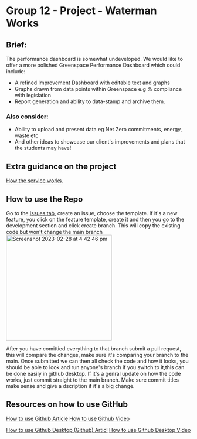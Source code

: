 # Group 12 - Project - Waterman Works

## Brief:

The performance dashboard is somewhat undeveloped. We would like to offer a more polished Greenspace Performance Dashboard which could include:
- A refined Improvement Dashboard with editable text and graphs
- Graphs drawn from data points within Greenspace e.g % compliance with legislation
-  Report generation and ability to data-stamp and archive them.
### Also consider:
- Ability to upload and present data eg Net Zero commitments, energy, waste etc
- And other ideas to showcase our client's improvements and plans that the students may have!

## Extra guidance on the project
[How the service works](https://learn-eu-central-1-prod-fleet01-xythos.content.blackboardcdn.com/5f3a6812009c4/18819893?X-Blackboard-S3-Bucket=learn-eu-central-1-prod-fleet01-xythos&X-Blackboard-Expiration=1677618000000&X-Blackboard-Signature=1fzUh%2Ba3E2LZA0yY%2F0MTnb4yXXWrn%2BoBJEtqh8X9Wpc%3D&X-Blackboard-Client-Id=100379&X-Blackboard-S3-Region=eu-central-1&response-cache-control=private%2C%20max-age%3D21600&response-content-disposition=inline%3B%20filename%2A%3DUTF-8%27%27WIE19634_Greenspace%2520Service%2520Guide_Jan_2023.pdf&response-content-type=application%2Fpdf&X-Amz-Security-Token=IQoJb3JpZ2luX2VjEND%2F%2F%2F%2F%2F%2F%2F%2F%2F%2FwEaDGV1LWNlbnRyYWwtMSJGMEQCIBW0K758WfkIzDtsvSVRooqmuW939R0OX7lkRjhmQedIAiBep1CBD6UB7Ka%2BGGw4SYItgEYHBESFESe%2BfzXxh54Bfyq9BQh5EAIaDDYzNTU2NzkyNDE4MyIMgmDO6hXtNFD0ixE8KpoFp3IgQVP3ZlmjGHIcoyvmZuwELTEemKog8abmbPYmgdzTu9Q9G5HigBhHTNl0xcWMqysf0Jt5Rw4WoKDIQvPe8IYkp1SPIxq3wQ0w%2B%2BB72HG%2BxvqK8IGcCxa2kDoHhn0RSaXP%2FWr35gYIaMZQQb0p0P%2Bw9zZ575DP4Q5uYz8BE0So%2BaqODLmalzkUlRXb5PSAOEb23vCGgStUJuL42DSNqhygJVRBCgk1VMrnMvTY5yS8%2Fr5UwWyjwm80SVk1JKMj%2BXQxUo4NR4NSsPESvMy5mOw08oDFiKueuP7altHwAXhLHbe0mxpATckFWQj92c1kVHKH%2Fi6fIhUhYJi1%2FgX9eTxUO1DlXEREJZEicJs3kzUXA2w41O%2FGOjsp7UjHKxstsNdrHKxPR5je0Ia6hoeoqpI47oSWRGPaK2tK8W35jJJbFOAXXLYFPuOXDA9KirZ3aOB57JhhW%2Ft%2BVV0K23bXiQcbk%2FNRLgBSqzyTRiW4mClP%2F%2BKnhXXz6SvmgZ3BUdXQgBQpECVlt3zFibA8%2FGjF%2FlnxfTslm%2FJHhsnTothJ8iryIR57CkyCr6W%2BopMC%2B127RvyP2Wrm87J%2BM63KHsPM2lP76dREBlojbHhOOYA8OiY6Q%2BF%2FVhWPmaE7uCLGgTji76kF%2FrJzMxpbrdFeg8%2Bqv7TWfsDAuQCHmkS9HamIj69oDMhSl%2B%2FcmuK4%2B%2BdtBVrqAF4YMIddktyCm8vMmsgBVPhsqLSDfsGkt1jPnun0ollPMN36xyeiHfV4qGACSP3b9fL8YIBD1R3cAKiu3wyuF1EM31wR9rpFwYqgP33igSc5vK01OLCa1cW%2BB6bgC0ufjxONeL6Knfyn8SVOifqAbV%2FQHzEpBtBdMqnUUIaXHPuVgcBeJq1Y%2Fe4NMITK%2BJ8GOrIB3Sr8vf9cEUJCZ58NYvg0LR3%2BKj2mNUhi70L1tWtvJoofVAL68ekzvDStUF%2B4RJ2H6jJ1wvu8XnB31W2VwSJu11zqCLugMmRapABSCIYy3lsQFW2vsjLtMAB19h1LabwtwrUYdwqu2FtOVwi%2Be4L629lFBSfkhmdadMytxLzeB4Q2yTU%2BPOY8FLiudATYf%2FVoFLO%2FSkYhwFvthuliIpJqQFMI8kClDlQ4dcBEgI55PniMWQ%3D%3D&X-Amz-Algorithm=AWS4-HMAC-SHA256&X-Amz-Date=20230228T150000Z&X-Amz-SignedHeaders=host&X-Amz-Expires=21600&X-Amz-Credential=ASIAZH6WM4PL5RXI5YH4%2F20230228%2Feu-central-1%2Fs3%2Faws4_request&X-Amz-Signature=669163888970fa7ff4307e40ddd6a71824cf9b0bf91c5fa19faf72eddabbe1c7).

## How to use the Repo

Go to the [Issues tab](https://github.com/WestheadJ/group12/issues), create an issue, choose the template. If it's a new feature, you click on the feature template, create it and then you go to the development section and click create branch. This will copy the existing code but won't change the main branch <img width="288" alt="Screenshot 2023-02-28 at 4 42 46 pm" src="https://user-images.githubusercontent.com/57768613/221919768-c3eddf55-1208-48f0-a177-30f03d94e771.png">

After you have comittied everything to that branch submit a pull request, this will compare the changes, make sure it's comparing your branch to the main. Once submitted we can then all check the code and how it looks, you should be able to look and run anyone's branch if you switch to it,this can be done easily in github desktop. If it's a genral update on how the code works, just commit straight to the main branch. Make sure commit titles make sense and give a dscription if it's a big change.

## Resources on how to use GitHub

[How to use Github Article](https://devmountain.com/blog/what-is-github-and-how-do-you-use-it/)
[How to use Github Video](https://www.youtube.com/watch?v=HkdAHXoRtos)

[How to use Github Desktop (Github) Articl](https://docs.github.com/en/desktop/installing-and-configuring-github-desktop/overview/getting-started-with-github-desktop)
[How to use Github Desktop Video](https://www.youtube.com/watch?v=8Dd7KRpKeaE)

